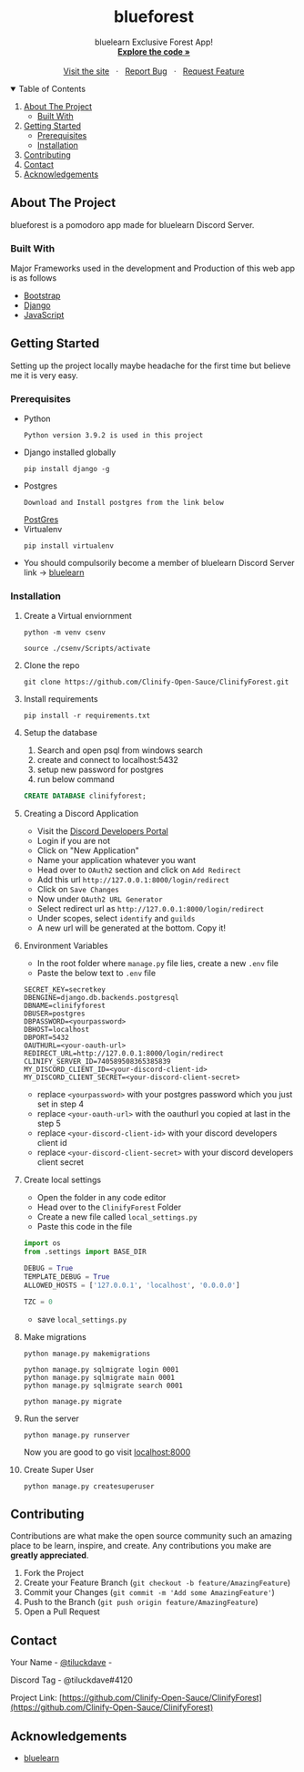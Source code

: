 <p align="center">

  <h1 align="center">blueforest</h1>

  <p align="center">
    bluelearn Exclusive Forest App!
    <br />
    <a href="https://github.com/Clinify-Open-Sauce/ClinifyForest"><strong>Explore the code »</strong></a>
    <br />
    <br />
    &nbsp;&nbsp;<a href="https://clinifyforest.herokuapp.com/">Visit the site</a>&nbsp;&nbsp;
    ·
    &nbsp;&nbsp;<a href="https://github.com/Clinify-Open-Sauce/ClinifyForest/issues">Report Bug</a>&nbsp;&nbsp;
    ·
    &nbsp;&nbsp;<a href="https://github.com/Clinify-Open-Sauce/ClinifyForest/issues">Request Feature</a>&nbsp;&nbsp;
  </p>
</p>



<!-- TABLE OF CONTENTS -->
<details open="open">
  <summary>Table of Contents</summary>
  <ol>
    <li>
      <a href="#about-the-project">About The Project</a>
      <ul>
        <li><a href="#built-with">Built With</a></li>
      </ul>
    </li>
    <li>
      <a href="#getting-started">Getting Started</a>
      <ul>
        <li><a href="#prerequisites">Prerequisites</a></li>
        <li><a href="#installation">Installation</a></li>
      </ul>
    </li>
    <li><a href="#contributing">Contributing</a></li>
    <li><a href="#contact">Contact</a></li>
    <li><a href="#acknowledgements">Acknowledgements</a></li>
  </ol>
</details>


<!-- ABOUT THE PROJECT -->
## About The Project

blueforest is a pomodoro app made for bluelearn Discord Server.

### Built With

Major Frameworks used in the development and Production of this web app is as follows
* [Bootstrap](https://getbootstrap.com)
* [Django](https://www.djangoproject.com/)
* [JavaScript](https://developer.mozilla.org/en-US/docs/Web/JavaScript)


<!-- GETTING STARTED -->
## Getting Started

Setting up the project locally maybe headache for the first time but believe me it is very easy.

### Prerequisites

* Python
  ```shell
  Python version 3.9.2 is used in this project
  ```
* Django installed globally
  ```shell
  pip install django -g
  ```
* Postgres
  ```
  Download and Install postgres from the link below
  ```
  [PostGres](https://www.postgresql.org/download/windows/)
* Virtualenv
  ```shell
  pip install virtualenv
  ```
* You should compulsorily become a member of bluelearn Discord Server link ->
  [bluelearn](https://bluelearn.in/discord)
 
### Installation

1. Create a Virtual enviornment
   ```shell
   python -m venv csenv
   ```
   ```shell
   source ./csenv/Scripts/activate
   ```
3. Clone the repo
   ```shell
   git clone https://github.com/Clinify-Open-Sauce/ClinifyForest.git
   ```
3. Install requirements
   ```shell
   pip install -r requirements.txt
   ```
4. Setup the database
   1. Search and open psql from windows search
   2. create and connect to localhost:5432
   3. setup new password for postgres
   4. run below command
   ```sql
   CREATE DATABASE clinifyforest;
   ```
5. Creating a Discord Application
   * Visit the [Discord Developers Portal](https://discord.com/developers/applications)
   * Login if you are not
   * Click on "New Application"
   * Name your application whatever you want
   * Head over to `OAuth2` section and click on `Add Redirect`
   * Add this url `http://127.0.0.1:8000/login/redirect`
   * Click on `Save Changes`
   * Now under `OAuth2 URL Generator`
   * Select redirect url as `http://127.0.0.1:8000/login/redirect`
   * Under scopes, select `identify` and `guilds`
   * A new url will be generated at the bottom. Copy it!
   
6. Environment Variables
   * In the root folder where `manage.py` file lies, create a new `.env` file
   * Paste the below text to `.env` file
   ```
   SECRET_KEY=secretkey
   DBENGINE=django.db.backends.postgresql
   DBNAME=clinifyforest
   DBUSER=postgres
   DBPASSWORD=<yourpassword>
   DBHOST=localhost
   DBPORT=5432
   OAUTHURL=<your-oauth-url>
   REDIRECT_URL=http://127.0.0.1:8000/login/redirect
   CLINIFY_SERVER_ID=740589508365385839
   MY_DISCORD_CLIENT_ID=<your-discord-client-id>
   MY_DISCORD_CLIENT_SECRET=<your-discord-client-secret>
   ```
   * replace `<yourpassword>` with your postgres password which you just set in step 4
   * replace `<your-oauth-url>` with the oauthurl you copied at last in the step 5
   * replace `<your-discord-client-id>` with your discord developers client id
   * replace `<your-discord-client-secret>` with your discord developers client secret
7. Create local settings
   * Open the folder in any code editor
   * Head over to the `ClinifyForest` Folder
   * Create a new file called `local_settings.py`
   * Paste this code in the file
   ```python
   import os
   from .settings import BASE_DIR
   
   DEBUG = True
   TEMPLATE_DEBUG = True
   ALLOWED_HOSTS = ['127.0.0.1', 'localhost', '0.0.0.0']
   
   TZC = 0
   ```
   * save `local_settings.py`
9. Make migrations
   ```shell
   python manage.py makemigrations
   ```
   ```shell
   python manage.py sqlmigrate login 0001
   python manage.py sqlmigrate main 0001
   python manage.py sqlmigrate search 0001
   ```
   ```shell
   python manage.py migrate
   ```
10. Run the server
    ```shell
    python manage.py runserver
    ```
    Now you are good to go visit [localhost:8000](http://127.0.0.1:8000)
    
11. Create Super User
    ```shell
    python manage.py createsuperuser
    ```
   


<!-- CONTRIBUTING -->
## Contributing

Contributions are what make the open source community such an amazing place to be learn, inspire, and create. Any contributions you make are **greatly appreciated**.

1. Fork the Project
2. Create your Feature Branch (`git checkout -b feature/AmazingFeature`)
3. Commit your Changes (`git commit -m 'Add some AmazingFeature'`)
4. Push to the Branch (`git push origin feature/AmazingFeature`)
5. Open a Pull Request



<!-- CONTACT -->
## Contact

Your Name - [@tiluckdave](https://twitter.com/tiluckdave) - 

Discord Tag - @tiluckdave#4120

Project Link: [https://github.com/Clinify-Open-Sauce/ClinifyForest](https://github.com/Clinify-Open-Sauce/ClinifyForest)


<!-- ACKNOWLEDGEMENTS -->
## Acknowledgements
* [bluelearn](https://bluelearn.in)
